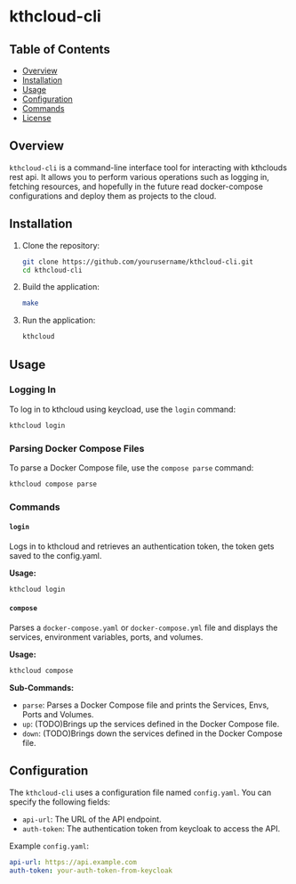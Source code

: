 # kthcloud-cli

## Table of Contents

- [Overview](#overview)
- [Installation](#installation)
- [Usage](#usage)
- [Configuration](#configuration)
- [Commands](#commands)
- [License](#license)

## Overview

`kthcloud-cli` is a command-line interface tool for interacting with kthclouds rest api. It allows you to perform various operations such as logging in, fetching resources, and hopefully in the future read docker-compose configurations and deploy them as projects to the cloud.

## Installation

1. Clone the repository:

   ```bash
   git clone https://github.com/yourusername/kthcloud-cli.git
   cd kthcloud-cli
   ```

2. Build the application:

   ```bash
   make
   ```

3. Run the application:
   ```bash
   kthcloud
   ```

## Usage

### Logging In

To log in to kthcloud using keycload, use the `login` command:

```bash
kthcloud login
```

### Parsing Docker Compose Files

To parse a Docker Compose file, use the `compose parse` command:

```bash
kthcloud compose parse
```

### Commands

#### `login`

Logs in to kthcloud and retrieves an authentication token, the token gets saved to the config.yaml.

**Usage:**

```bash
kthcloud login
```

#### `compose`

Parses a `docker-compose.yaml` or `docker-compose.yml` file and displays the services, environment variables, ports, and volumes.

**Usage:**

```bash
kthcloud compose
```

**Sub-Commands:**

- `parse`: Parses a Docker Compose file and prints the Services, Envs, Ports and Volumes.
- `up`: (TODO)Brings up the services defined in the Docker Compose file.
- `down`: (TODO)Brings down the services defined in the Docker Compose file.

## Configuration

The `kthcloud-cli` uses a configuration file named `config.yaml`. You can specify the following fields:

- `api-url`: The URL of the API endpoint.
- `auth-token`: The authentication token from keycloak to access the API.

Example `config.yaml`:

```yaml
api-url: https://api.example.com
auth-token: your-auth-token-from-keycloak
```

